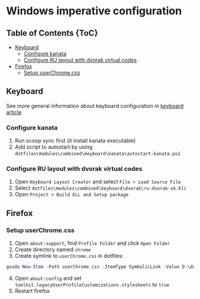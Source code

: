 # Windows imperative configuration

## Table of Contents {ToC}

<!-- toc-start -->

- [Keyboard](<#Keyboard>)
  - [Configure kanata](<#Configure kanata>)
  - [Configure RU layout with dvorak virtual codes](<#Configure RU layout with dvorak virtual codes>)
- [Firefox](<#Firefox>)
  - [Setup userChrome.css](<#Setup userChrome.css>)

<!-- toc-end -->

## Keyboard

See more general information about keyboard configuration in [keyboard article](./keyboard.md)

### Configure kanata

1. Run scoop sync first (it install kanata executable)
2. Add script to autostart by using `dotfiles\modules\combined\keyboard\kanata\autostart-kanata.ps1`

### Configure RU layout with dvorak virtual codes

1. Open `Keyboard Layout Creator` and select `File > Load Source File`
2. Select `dotfiles\modules\combined\keyboard\dvorak\ru-dvorak-vk.klc`
3. Open `Project > Build DLL and Setup package`

## Firefox

### Setup userChrome.css

1. Open `about:support`, find `Profile Folder` and click `Open Folder`
2. Create directory named `chrome`
3. Create symlink to `userChrome.css` in dotfiles:
```powershell
gsudo New-Item -Path userChrome.css -ItemType SymbolicLink -Value D:\dotfiles\modules\home\browsers\firefox\userChrome.css
```
4. Open `about:config` and set `toolkit.legacyUserProfileCustomizations.stylesheets` to `true`
5. Restart firefox

